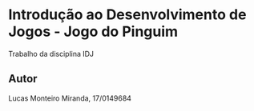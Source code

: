 # Introdução ao Desenvolvimento de Jogos - Jogo do Pinguim

Trabalho da disciplina IDJ

## Autor

Lucas Monteiro Miranda, 17/0149684